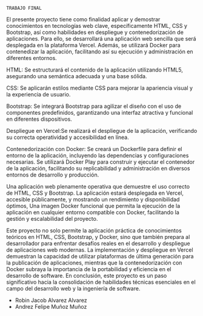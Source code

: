 `TRABAJO FINAL`

El presente proyecto tiene como finalidad aplicar y demostrar conocimientos en tecnologías web clave, específicamente HTML, CSS y Bootstrap, así como habilidades en despliegue y contenedorización de aplicaciones. Para ello, se desarrollará una aplicación web sencilla que será desplegada en la plataforma Vercel. Además, se utilizará Docker para contenedizar la aplicación, facilitando así su ejecución y administración en diferentes entornos.

HTML: Se estructurará el contenido de la aplicación utilizando HTML5, asegurando una semántica adecuada y una base sólida.

CSS: Se aplicarán estilos mediante CSS para mejorar la apariencia visual y la experiencia de usuario.

Bootstrap: Se integrará Bootstrap para agilizar el diseño con el uso de componentes predefinidos, garantizando una interfaz atractiva y funcional en diferentes dispositivos.

Despliegue en Vercel:Se realizará el despliegue de la aplicación, verificando su correcta operatividad y accesibilidad en línea.

Contenedorización con Docker: Se creará un Dockerfile para definir el entorno de la aplicación, incluyendo las dependencias y configuraciones necesarias. Se utilizará Docker Play para construir y ejecutar el contenedor de la aplicación, facilitando su replicabilidad y administración en diversos entornos de desarrollo y producción.

Una aplicación web plenamente operativa que demuestre el uso correcto de HTML, CSS y Bootstrap. La aplicación estará desplegada en Vercel, accesible públicamente, y mostrando un rendimiento y disponibilidad óptimos, Una imagen Docker funcional que permita la ejecución de la aplicación en cualquier entorno compatible con Docker, facilitando la gestión y escalabilidad del proyecto.

Este proyecto no solo permite la aplicación práctica de conocimientos teóricos en HTML, CSS, Bootstrap, y Docker, sino que también prepara al desarrollador para enfrentar desafíos reales en el desarrollo y despliegue de aplicaciones web modernas. La implementación y despliegue en Vercel demuestran la capacidad de utilizar plataformas de última generación para la publicación de aplicaciones, mientras que la contenedorización con Docker subraya la importancia de la portabilidad y eficiencia en el desarrollo de software. En conclusión, este proyecto es un paso significativo hacia la consolidación de habilidades técnicas esenciales en el campo del desarrollo web y la ingeniería de software.

- Robin Jacob Alvarez Alvarez
- Andrez Felipe Muñoz Muñoz
